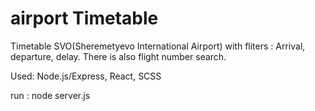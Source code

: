 # airport Timetable

Timetable SVO(Sheremetyevo International Airport) with fliters : Arrival, departure, delay. There is also flight number search.

Used: Node.js/Express, React, SCSS

run : node server.js

